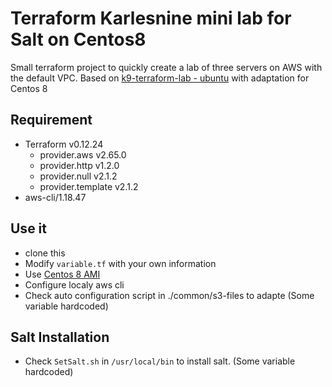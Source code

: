 # Terraform Karlesnine mini lab for Salt on Centos8

Small terraform project to quickly create a lab of three servers on AWS with the default VPC.
Based on [k9-terraform-lab - ubuntu](https://github.com/karlesnine/k9-terraform-lab) with adaptation for Centos 8

## Requirement
- Terraform v0.12.24
  - provider.aws v2.65.0
  - provider.http v1.2.0
  - provider.null v2.1.2
  - provider.template v2.1.2
- aws-cli/1.18.47 

## Use it
- clone this
- Modify `variable.tf` with your own  information
- Use [Centos 8 AMI ](https://wiki.centos.org/Cloud/AWS#Finding_AMI_ids)
- Configure localy aws cli
- Check auto configuration script in ./common/s3-files to adapte (Some variable hardcoded)

## Salt Installation
- Check `SetSalt.sh` in `/usr/local/bin` to install salt. (Some variable hardcoded)
